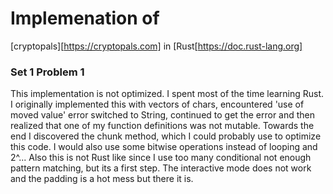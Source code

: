 Implemenation of 
=======

[cryptopals][https://cryptopals.com] in [Rust[https://doc.rust-lang.org]

### Set 1 Problem 1

This implementation is not optimized. I spent most of the time learning Rust. I originally implemented this with vectors of chars, encountered 'use of moved value' error
switched to String, continued to get the error and then realized that one of my function definitions was not mutable. Towards the end I discovered the chunk method, which I could probably
use to optimize this code. I would also use some bitwise operations instead of looping and 2^... Also this is not Rust like since I use too many conditional not enough pattern matching, but 
its a first step.  The interactive mode does not work and the padding is a hot mess but there it is.
